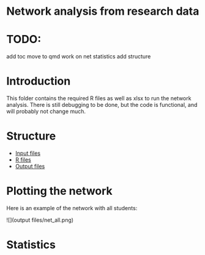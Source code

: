 # Network analysis from research data


# TODO:
  add toc
  move to qmd
  work on net statistics
  add structure

# Introduction

This folder contains the required R files as well as xlsx to run the network analysis.
There is still debugging to be done, but the code is functional, and will probably not change much.

# Structure
  - [Input files](#xlsx)
  - [R files](#R)
  - [Output files](#output)


# Plotting the network
Here is an example of the network with all students:

![](output files/net_all.png)

# Statistics
